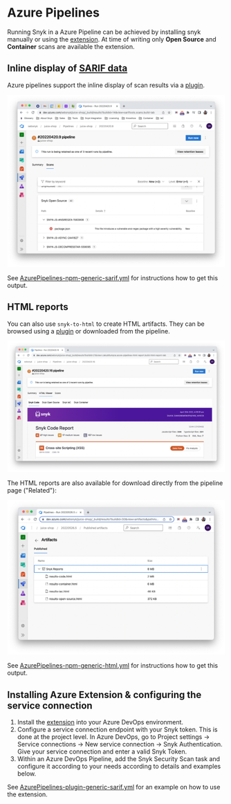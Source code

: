 # Azure Pipelines

Running Snyk in a Azure Pipeline can be achieved by installing snyk manually or using the [extension](https://marketplace.visualstudio.com/items?itemName=Snyk.snyk-security-scan). At time of writing only **Open Source** and **Container** scans are available the extension.

## Inline display of [SARIF data](https://github.com/microsoft/sarif-tutorials/blob/main/docs/1-Introduction.md#:~:text=SARIF%2C%20the%20Static%20Analysis%20Results,for%20use%20by%20simpler%20tools.)

Azure pipelines support the inline display of scan results via a [plugin][sarif-viewer-plugin]. 

![](azure-pipelines-inline-sarif-example.png)

See [AzurePipelines-npm-generic-sarif.yml](AzurePipelines-npm-generic-sarif.yml) for instructions how to get this output.

## HTML reports

You can also use `snyk-to-html` to create HTML artifacts. They can be browsed using a [plugin][html-viewer-plugin] or downloaded from the pipeline.

![](azure-pipelines-html-report-example.png)

The HTML reports are also available for download directly from the pipeline page ("Related"):

![](azure-pipelines-html-report-download-example.png)

See [AzurePipelines-npm-generic-html.yml](AzurePipelines-npm-generic-html.yml) for instructions how to get this output.

[sarif-viewer-plugin]: https://marketplace.visualstudio.com/items?itemName=sariftools.scans&targetId=bf3858e2-f2d0-4e06-962a-2107402a1234
[html-viewer-plugin]: https://marketplace.visualstudio.com/items?itemName=JakubRumpca.azure-pipelines-html-report

## Installing Azure Extension & configuring the service connection

1. Install the [extension](https://marketplace.visualstudio.com/items?itemName=Snyk.snyk-security-scan) into your Azure DevOps environment.
2. Configure a service connection endpoint with your Snyk token. This is done at the project level. In Azure DevOps, go to Project settings -> Service connections -> New service connection -> Snyk Authentication. Give your service connection and enter a valid Snyk Token.
3. Within an Azure DevOps Pipeline, add the Snyk Security Scan task and configure it according to your needs according to details and examples below.

See [AzurePipelines-plugin-generic-sarif.yml](AzurePipelines-plugin-generic-sarif.yml) for an example on how to use the extension.

